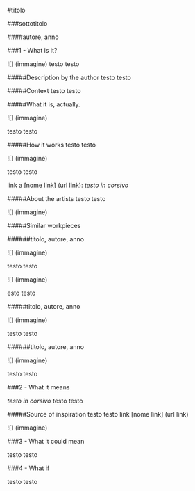 #titolo

###sottotitolo

####autore, anno


###1 - What is it?

![] (immagine)
testo testo

#####Description by the author
testo testo

#####Context
testo testo

#####What it is, actually.

![] (immagine)

testo testo

#####How it works
testo testo

![] (immagine)

testo testo

link a [nome link] (url link):
_testo in corsivo_

#####About the artists
testo testo

![] (immagine)

#####Similar workpieces

######titolo, autore, anno

![] (immagine)

testo testo

![] (immagine)

esto testo

#####titolo, autore, anno

![] (immagine)

testo testo

######titolo, autore, anno

![] (immagine)

testo testo


###2 - What it means

_testo in corsivo_
testo testo

#####Source of inspiration
testo testo link [nome link] (url link)

![] (immagine)


###3 - What it could mean

testo testo


###4 - What if

testo testo
